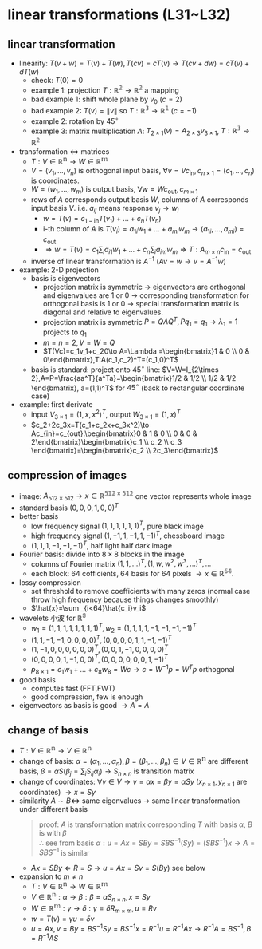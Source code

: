 # linear transformations (L31~L32)

## linear transformation
- linearity: $T(v+w)=T(v)+T(w), T(cv)=cT(v)\to T(cv+dw)=cT(v)+dT(w)$
    - check: $T(0)=0$
    - example 1: projection $T:\mathbb{R^2}\to \mathbb{R^2}$ a mapping
    - bad example 1: shift whole plane by $v_0$ ($c=2$)
    - bad example 2: $T(v)=\| v \|$ so $T:\mathbb{R^3}\to \mathbb{R^1}$ ($c=-1$)
    - example 2: rotation by $45^{\circ}$
    - example 3: matrix multiplication $A$: $T_{2\times 1}(v)=A_{2\times 3}v_{3\times 1}$, $T:\mathbb{R^3}\to \mathbb{R^2}$
- transformation $\Leftrightarrow$ matrices
    - $T:V\in \mathbb{R^n}\to W\in \mathbb{R^m}$
    - $V=(v_1,\dots, v_n)$ is orthogonal input basis, $\forall v=Vc_{\mathrm{in}},c_{n\times 1}=(c_1,\dots ,c_n)$ is coordinates.
    - $W=(w_1,\dots ,w_m)$ is output basis, $\forall w=Wc_{\mathrm{out}},c_{m\times 1}$
    - rows of $A$ corresponds output basis $W$, columns of $A$ corresponds input basis $V$. i.e. $a_{ij}$ means response $v_j\to w_i$
        - $w=T(v)=c_{1-\mathrm{in}}T(v_1)+\dots +c_nT(v_n)$
        - i-th column of $A$ is $T(v_i)=a_{1i}w_1+\dots +a_{mi}w_m\to (a_{1i},\dots ,a_{mi})=c_{\mathrm{out}}$
        - $\Rightarrow w=T(v)=c_1\sum _ia_{i1}w_1+\dots +c_n\sum _ia_{im}w_m\Rightarrow T:A_{m\times n}c_{\mathrm{in}}=c_{\mathrm{out}}$
    - inverse of linear transformation is $A^{-1}$ ($Av=w\to v=A^{-1}w$)
- example: 2-D projection
    - basis is eigenvectors
        - projection matrix is symmetric $\to$ eigenvectors are orthogonal and eigenvalues are 1 or 0 $\to$ corresponding transformation for orthogonal basis is 1 or 0 $\to$ special transformation matrix is diagonal and relative to eigenvalues.
        - projection matrix is symmetric $P=Q\Lambda Q^T,Pq_1=q_1\to \lambda _1=1$ projects to $q_1$
        - $m=n=2,V=W=Q$
        - $T(Vc)=c_1v_1+c_20\to A=\Lambda =\begin{bmatrix}1 & 0 \\ 0 & 0\end{bmatrix},T:A(c_1,c_2)^T=(c_1,0)^T$
    - basis is standard: project onto $45^{\circ}$ line: $V=W=I_{2\times 2},A=P=\frac{aa^T}{a^Ta}=\begin{bmatrix}1/2 & 1/2 \\ 1/2 & 1/2 \end{bmatrix}, a=(1,1)^T$ for $45^{\circ}$ (back to rectangular coordinate case)
- example: first derivate
    - input $V_{3\times 1}=(1,x,x^2)^T$, output $W_{3\times 1}=(1,x)^T$
    - $c_2+2c_3x=T(c_1+c_2x+c_3x^2)\to Ac_{in}=c_{out}:\begin{bmatrix}0 & 1 & 0 \\ 0 & 0 & 2\end{bmatrix}\begin{bmatrix}c_1 \\ c_2 \\ c_3 \end{bmatrix}=\begin{bmatrix}c_2 \\ 2c_3\end{bmatrix}$

## compression of images
- image: $A_{512\times 512}\to x\in \mathbb{R^{512\times 512}}$ one vector represents whole image
- standard basis $(0,0,0,1,0,0)^T$
- better basis
    - low frequency signal $(1,1,1,1,1,1)^T$, pure black image
    - high frequency signal $(1,-1,1,-1,1,-1)^T$, chessboard image
    - $(1,1,1,-1,-1,-1)^T$, half light half dark image
- Fourier basis: divide into $8\times 8$ blocks in the image
    - columns of Fourier matrix $(1,1,\dots)^T,(1,w,w^2,w^3,\dots)^T,\dots$
    - each block: 64 cofficients, 64 basis for 64 pixels $\to x\in \mathbb{R^{64}}$.
- lossy compression
    - set threshold to remove coefficients with many zeros (normal case throw high frequency because things changes smoothly)
    - $\hat{x}=\sum _{i<64}\hat{c_i}v_i$
- wavelets 小波 for $\mathbb{R^8}$
    - $w_1=(1,1,1,1,1,1,1,1)^T,w_2=(1,1,1,1,-1,-1,-1,-1)^T$
    - $(1,1,-1,-1,0,0,0,0)^T,(0,0,0,0,1,1,-1,-1)^T$
    - $(1,-1,0,0,0,0,0,0)^T,(0,0,1,-1,0,0,0,0)^T$
    - $(0,0,0,0,1,-1,0,0)^T,(0,0,0,0,0,0,1,-1)^T$
    - $p_{8\times 1}=c_1w_1+\dots +c_8w_8=Wc\to c=W^{-1}p=W^Tp$ orthogonal
- good basis
    - computes fast (FFT,FWT)
    - good compression, few is enough
- eigenvectors as basis is good $\to A=\Lambda$

## change of basis
- $T:V\in \mathbb{R^n}\to V\in \mathbb{R^n}$
- change of basis: $\alpha=(\alpha _1,\dots ,\alpha _n),\beta =(\beta _1,\dots ,\beta _n)\in V\in \mathbb{R^n}$ are different basis, $\beta =\alpha S(\beta _j=\sum _iS_{ij}\alpha _i)\to S_{n\times n}$ is transition matrix
- change of coordinates: $\forall v\in V\to v=\alpha x=\beta y=\alpha Sy$ ($x_{n\times 1},y_{n\times 1}$ are coordinates) $\to x=Sy$
- similarity $A\sim B\Leftrightarrow$ same eigenvalues $\to$ same linear transformation under different basis
    > proof: $A$ is transformation matrix corresponding $T$ with basis $\alpha$, $B$ is with $\beta$  
    > $\therefore$ see from basis $\alpha: u=Ax=SBy=SBS^{-1}(Sy)=(SBS^{-1})x\to A=SBS^{-1}$ is similar
    - $Ax=SBy\Leftarrow R=S\to u=Ax=Sv=S(By)$ see below
- expansion to $m\ne n$
    - $T:V\in \mathbb{R^n}\to W\in \mathbb{R^m}$
    - $V\in \mathbb{R^n}:\alpha \to \beta:\beta =\alpha S_{n\times n},x=Sy$
    - $W\in \mathbb{R^m}:\gamma \to \delta:\gamma =\delta R_{m\times m},u=Rv$
    - $w=T(v)=\gamma u=\delta v$
    - $u=Ax,v=By=BS^{-1}Sy=BS^{-1}x=R^{-1}u=R^{-1}Ax\to R^{-1}A=BS^{-1},B=R^{-1}AS$

